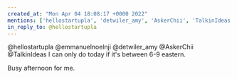 ```yaml
---
created_at: "Mon Apr 04 18:08:17 +0000 2022"
mentions: ['hellostartupla', 'detwiler_amy', 'AskerChii', 'TalkinIdeas']
in_reply_to: @hellostartupla
---
```


@hellostartupla @emmanuelnoelnji @detwiler_amy @AskerChii @TalkinIdeas I can only do today if it's between 6-9 eastern.

Busy afternoon for me.